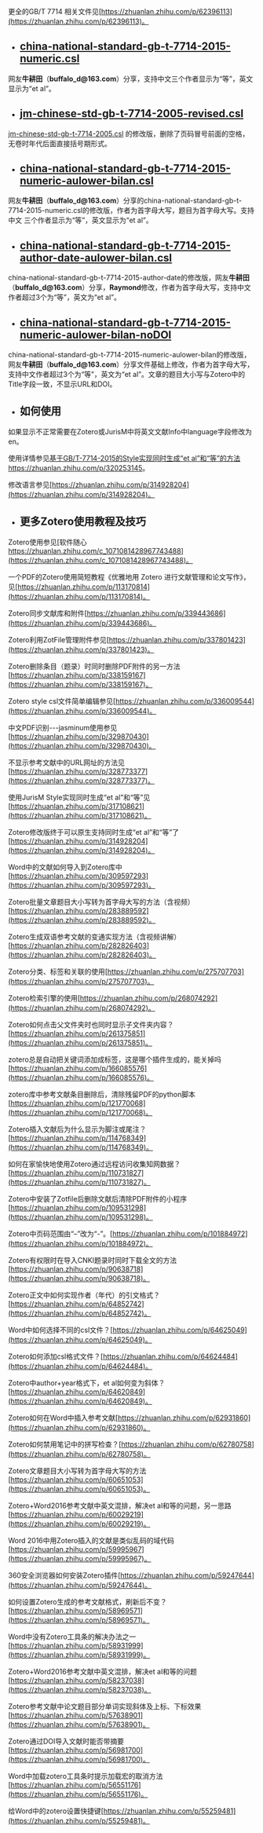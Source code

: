 更全的GB/T 7714 相关文件见[https://zhuanlan.zhihu.com/p/62396113](https://zhuanlan.zhihu.com/p/62396113)。

* ## [china-national-standard-gb-t-7714-2015-numeric.csl](https://github.com/redleafnew/Chinese-std-GB-T-7714-related-csl/blob/main/china-national-standard-gb-t-7714-2015-numeric.csl) 

网友**牛耕田**（__buffalo_d@163.com__）分享，支持中文三个作者显示为“等”，英文显示为“et al”。


* ## [jm-chinese-std-gb-t-7714-2005-revised.csl](https://github.com/redleafnew/Chinese-std-GB-T-7714-related-csl/blob/main/jm-chinese-std-gb-t-7714-2005-revised.csl)

 [jm-chinese-std-gb-t-7714-2005.csl](https://github.com/Juris-M/jm-styles/blob/master/jm-chinese-gb7714-2005-numeric.csl) 的修改版，删除了页码冒号前面的空格，无卷时年代后面直接括号期形式。

* ## [china-national-standard-gb-t-7714-2015-numeric-aulower-bilan.csl](https://github.com/redleafnew/Chinese-std-GB-T-7714-related-csl/blob/main/china-national-standard-gb-t-7714-2015-numeric-aulower-bilan.csl)

网友**牛耕田**（__buffalo_d@163.com__）分享的china-national-standard-gb-t-7714-2015-numeric.csl的修改版，作者为首字母大写，题目为首字母大写。支持中文
三个作者显示为“等”，英文显示为“et al”。

* ## [china-national-standard-gb-t-7714-2015-author-date-aulower-bilan.csl](https://github.com/redleafnew/Chinese-std-GB-T-7714-related-csl/blob/main/china-national-standard-gb-t-7714-2015-author-date-aulower-bilan.csl)

china-national-standard-gb-t-7714-2015-author-date的修改版，网友**牛耕田**（__buffalo_d@163.com__）分享，**Raymond**修改，作者为首字母大写，支持中文作者超过3个为“等”，英文为“et al”。

* ## [china-national-standard-gb-t-7714-2015-numeric-aulower-bilan-noDOI](https://github.com/redleafnew/Chinese-std-GB-T-7714-related-csl/blob/main/china-national-standard-gb-t-7714-2015-numeric-aulower-bilan-noDOI.csl)

china-national-standard-gb-t-7714-2015-numeric-aulower-bilan的修改版，网友**牛耕田**（__buffalo_d@163.com__）分享文件基础上修改，作者为首字母大写，支持中文作者超过3个为“等”，英文为“et al”。文章的题目大小写与Zotero中的Title字段一致，不显示URL和DOI。

* ## 如何使用
如果显示不正常需要在Zotero或JurisM中将英文文献Info中language字段修改为en。

使用详情参见[基于GB/T-7714-2015的Style实现同时生成“et al”和“等”的方法https://zhuanlan.zhihu.com/p/320253145](https://zhuanlan.zhihu.com/p/320253145)。

修改语言参见[https://zhuanlan.zhihu.com/p/314928204](https://zhuanlan.zhihu.com/p/314928204)。

* ## 更多Zotero使用教程及技巧
Zotero使用参见[软件随心 https://zhuanlan.zhihu.com/c_1071081428967743488](https://zhuanlan.zhihu.com/c_1071081428967743488)。

一个PDF的Zotero使用简短教程《优雅地用 Zotero 进行文献管理和论文写作》，见[https://zhuanlan.zhihu.com/p/113170814](https://zhuanlan.zhihu.com/p/113170814)。

Zotero同步文献库和附件[https://zhuanlan.zhihu.com/p/339443686](https://zhuanlan.zhihu.com/p/339443686)。

Zotero利用ZotFile管理附件参见[https://zhuanlan.zhihu.com/p/337801423](https://zhuanlan.zhihu.com/p/337801423)。

Zotero删除条目（题录）时同时删除PDF附件的另一方法[https://zhuanlan.zhihu.com/p/338159167](https://zhuanlan.zhihu.com/p/338159167)。

Zotero style csl文件简单编辑参见[https://zhuanlan.zhihu.com/p/336009544](https://zhuanlan.zhihu.com/p/336009544)。

中文PDF识别---jasminum使用参见[https://zhuanlan.zhihu.com/p/329870430](https://zhuanlan.zhihu.com/p/329870430)。

不显示参考文献中的URL网址的方法见[https://zhuanlan.zhihu.com/p/328773377](https://zhuanlan.zhihu.com/p/328773377)。

使用JurisM Style实现同时生成“et al”和“等”见[https://zhuanlan.zhihu.com/p/317108621](https://zhuanlan.zhihu.com/p/317108621)。

Zotero修改版终于可以原生支持同时生成“et al”和“等”了[https://zhuanlan.zhihu.com/p/314928204](https://zhuanlan.zhihu.com/p/314928204)。

Word中的文献如何导入到Zotero库中[https://zhuanlan.zhihu.com/p/309597293](https://zhuanlan.zhihu.com/p/309597293)。

Zotero批量文章题目大小写转为首字母大写的方法（含视频）[https://zhuanlan.zhihu.com/p/283889592](https://zhuanlan.zhihu.com/p/283889592)。

Zotero生成双语参考文献的变通实现方法（含视频讲解）[https://zhuanlan.zhihu.com/p/282826403](https://zhuanlan.zhihu.com/p/282826403)。

Zotero分类、标签和关联的使用[https://zhuanlan.zhihu.com/p/275707703](https://zhuanlan.zhihu.com/p/275707703)。

Zotero检索引擎的使用[https://zhuanlan.zhihu.com/p/268074292](https://zhuanlan.zhihu.com/p/268074292)。

Zotero如何点击父文件夹时也同时显示子文件夹内容？[https://zhuanlan.zhihu.com/p/261375851](https://zhuanlan.zhihu.com/p/261375851)。

zotero总是自动把关键词添加成标签，这是哪个插件生成的，能关掉吗[https://zhuanlan.zhihu.com/p/166085576](https://zhuanlan.zhihu.com/p/166085576)。

zotero库中参考文献条目删除后，清除残留PDF的python脚本[https://zhuanlan.zhihu.com/p/121770068](https://zhuanlan.zhihu.com/p/121770068)。

Zotero插入文献后为什么显示为脚注或尾注？[https://zhuanlan.zhihu.com/p/114768349](https://zhuanlan.zhihu.com/p/114768349)。

如何在家愉快地使用Zotero通过远程访问收集知网数据？[https://zhuanlan.zhihu.com/p/110731827](https://zhuanlan.zhihu.com/p/110731827)。

Zotero中安装了Zotfile后删除文献后清除PDF附件的小程序[https://zhuanlan.zhihu.com/p/109531298](https://zhuanlan.zhihu.com/p/109531298)。

Zotero中页码范围由“–”改为“-”。[https://zhuanlan.zhihu.com/p/101884972](https://zhuanlan.zhihu.com/p/101884972)。

Zotero有权限时在导入CNKI题录时同时下载全文的方法[https://zhuanlan.zhihu.com/p/90638718](https://zhuanlan.zhihu.com/p/90638718)。

Zotero正文中如何实现作者（年代）的引文格式？[https://zhuanlan.zhihu.com/p/64852742](https://zhuanlan.zhihu.com/p/64852742)。

Word中如何选择不同的csl文件？[https://zhuanlan.zhihu.com/p/64625049](https://zhuanlan.zhihu.com/p/64625049)。

Zotero如何添加csl格式文件？[https://zhuanlan.zhihu.com/p/64624484](https://zhuanlan.zhihu.com/p/64624484)。

Zotero中author+year格式下，et al如何变为斜体？[https://zhuanlan.zhihu.com/p/64620849](https://zhuanlan.zhihu.com/p/64620849)。


Zotero如何在Word中插入参考文献[https://zhuanlan.zhihu.com/p/62931860](https://zhuanlan.zhihu.com/p/62931860)。

Zotero如何禁用笔记中的拼写检查？[https://zhuanlan.zhihu.com/p/62780758](https://zhuanlan.zhihu.com/p/62780758)。

Zotero文章题目大小写转为首字母大写的方法[https://zhuanlan.zhihu.com/p/60651053](https://zhuanlan.zhihu.com/p/60651053)。

Zotero+Word2016参考文献中英文混排，解决et al和等的问题，另一思路[https://zhuanlan.zhihu.com/p/60029219](https://zhuanlan.zhihu.com/p/60029219)。

Word 2016中用Zotero插入的文献是类似乱码的域代码[https://zhuanlan.zhihu.com/p/59995967](https://zhuanlan.zhihu.com/p/59995967)。

360安全浏览器如何安装Zotero插件[https://zhuanlan.zhihu.com/p/59247644](https://zhuanlan.zhihu.com/p/59247644)。

如何设置Zotero生成的参考文献格式，刷新后不变？[https://zhuanlan.zhihu.com/p/58969571](https://zhuanlan.zhihu.com/p/58969571)。

Word中没有Zotero工具条的解决办法之一[https://zhuanlan.zhihu.com/p/58931999](https://zhuanlan.zhihu.com/p/58931999)。

Zotero+Word2016参考文献中英文混排，解决et al和等的问题[https://zhuanlan.zhihu.com/p/58237038](https://zhuanlan.zhihu.com/p/58237038)。

Zotero参考文献中论文题目部分单词实现斜体及上标、下标效果[https://zhuanlan.zhihu.com/p/57638901](https://zhuanlan.zhihu.com/p/57638901)。

Zotero通过DOI导入文献时能否带摘要[https://zhuanlan.zhihu.com/p/56981700](https://zhuanlan.zhihu.com/p/56981700)。

Word中加载zotero工具条时提示加载宏的取消方法[https://zhuanlan.zhihu.com/p/56551176](https://zhuanlan.zhihu.com/p/56551176)。

给Word中的zotero设置快捷键[https://zhuanlan.zhihu.com/p/55259481](https://zhuanlan.zhihu.com/p/55259481)。
